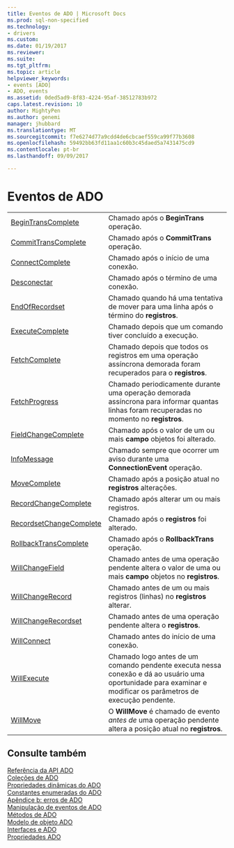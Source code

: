 ```yaml
---
title: Eventos de ADO | Microsoft Docs
ms.prod: sql-non-specified
ms.technology:
- drivers
ms.custom: 
ms.date: 01/19/2017
ms.reviewer: 
ms.suite: 
ms.tgt_pltfrm: 
ms.topic: article
helpviewer_keywords:
- events [ADO]
- ADO, events
ms.assetid: 0ded5ad9-8f83-4224-95af-38512783b972
caps.latest.revision: 10
author: MightyPen
ms.author: genemi
manager: jhubbard
ms.translationtype: MT
ms.sourcegitcommit: f7e6274d77a9cdd4de6cbcaef559ca99f77b3608
ms.openlocfilehash: 59492bb63fd11aa1c60b3c45daed5a7431475cd9
ms.contentlocale: pt-br
ms.lasthandoff: 09/09/2017

---
```

# <a name="ado-events"></a>Eventos de ADO
|||  
|-|-|  
|[BeginTransComplete](../../../ado/reference/ado-api/begintranscomplete-committranscomplete-and-rollbacktranscomplete-events-ado.md)|Chamado após o **BeginTrans** operação.|  
|[CommitTransComplete](../../../ado/reference/ado-api/begintranscomplete-committranscomplete-and-rollbacktranscomplete-events-ado.md)|Chamado após o **CommitTrans** operação.|  
|[ConnectComplete](../../../ado/reference/ado-api/connectcomplete-and-disconnect-events-ado.md)|Chamado após o início de uma conexão.|  
|[Desconectar](../../../ado/reference/ado-api/connectcomplete-and-disconnect-events-ado.md)|Chamado após o término de uma conexão.|  
|[EndOfRecordset](../../../ado/reference/ado-api/endofrecordset-event-ado.md)|Chamado quando há uma tentativa de mover para uma linha após o término do **registros**.|  
|[ExecuteComplete](../../../ado/reference/ado-api/executecomplete-event-ado.md)|Chamado depois que um comando tiver concluído a execução.|  
|[FetchComplete](../../../ado/reference/ado-api/fetchcomplete-event-ado.md)|Chamado depois que todos os registros em uma operação assíncrona demorada foram recuperados para o **registros**.|  
|[FetchProgress](../../../ado/reference/ado-api/fetchprogress-event-ado.md)|Chamado periodicamente durante uma operação demorada assíncrona para informar quantas linhas foram recuperadas no momento no **registros**.|  
|[FieldChangeComplete](../../../ado/reference/ado-api/willchangefield-and-fieldchangecomplete-events-ado.md)|Chamado após o valor de um ou mais **campo** objetos foi alterado.|  
|[InfoMessage](../../../ado/reference/ado-api/infomessage-event-ado.md)|Chamado sempre que ocorrer um aviso durante uma **ConnectionEvent** operação.|  
|[MoveComplete](../../../ado/reference/ado-api/willmove-and-movecomplete-events-ado.md)|Chamado após a posição atual no **registros** alterações.|  
|[RecordChangeComplete](../../../ado/reference/ado-api/willchangerecord-and-recordchangecomplete-events-ado.md)|Chamado após alterar um ou mais registros.|  
|[RecordsetChangeComplete](../../../ado/reference/ado-api/willchangerecordset-and-recordsetchangecomplete-events-ado.md)|Chamado após o **registros** foi alterado.|  
|[RollbackTransComplete](../../../ado/reference/ado-api/begintranscomplete-committranscomplete-and-rollbacktranscomplete-events-ado.md)|Chamado após o **RollbackTrans** operação.|  
|[WillChangeField](../../../ado/reference/ado-api/willchangefield-and-fieldchangecomplete-events-ado.md)|Chamado antes de uma operação pendente altera o valor de uma ou mais **campo** objetos no **registros**.|  
|[WillChangeRecord](../../../ado/reference/ado-api/willchangerecord-and-recordchangecomplete-events-ado.md)|Chamado antes de um ou mais registros (linhas) no **registros** alterar.|  
|[WillChangeRecordset](../../../ado/reference/ado-api/willchangerecordset-and-recordsetchangecomplete-events-ado.md)|Chamado antes de uma operação pendente altera o **registros**.|  
|[WillConnect](../../../ado/reference/ado-api/willconnect-event-ado.md)|Chamado antes do início de uma conexão.|  
|[WillExecute](../../../ado/reference/ado-api/willexecute-event-ado.md)|Chamado logo antes de um comando pendente executa nessa conexão e dá ao usuário uma oportunidade para examinar e modificar os parâmetros de execução pendente.|  
|[WillMove](../../../ado/reference/ado-api/willmove-and-movecomplete-events-ado.md)|O **WillMove** é chamado de evento *antes de* uma operação pendente altera a posição atual no **registros**.|  
  
## <a name="see-also"></a>Consulte também  
 [Referência da API ADO](../../../ado/reference/ado-api/ado-api-reference.md)   
 [Coleções de ADO](../../../ado/reference/ado-api/ado-collections.md)   
 [Propriedades dinâmicas do ADO](../../../ado/reference/ado-api/ado-dynamic-properties.md)   
 [Constantes enumeradas do ADO](../../../ado/reference/ado-api/ado-enumerated-constants.md)   
 [Apêndice b: erros de ADO](../../../ado/guide/appendixes/appendix-b-ado-errors.md)   
 [Manipulação de eventos de ADO](../../../ado/guide/data/handling-ado-events.md)   
 [Métodos de ADO](../../../ado/reference/ado-api/ado-methods.md)   
 [Modelo de objeto ADO](../../../ado/reference/ado-api/ado-object-model.md)   
 [Interfaces e ADO](../../../ado/reference/ado-api/ado-objects-and-interfaces.md)   
 [Propriedades ADO](../../../ado/reference/ado-api/ado-properties.md)

